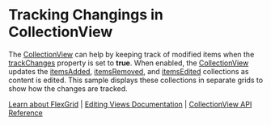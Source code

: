 Tracking Changings in CollectionView
==============================

The [CollectionView](https://www.grapecity.com/wijmo/api/classes/wijmo.collectionview.html) can help by keeping track of modified items when the [trackChanges](https://www.grapecity.com/wijmo/api/classes/wijmo.collectionview.html#trackchanges) property is set to __true__. When enabled, the [CollectionView](https://www.grapecity.com/wijmo/api/classes/wijmo.collectionview.html) updates the [itemsAdded](https://www.grapecity.com/wijmo/api/classes/wijmo.collectionview.html#itemsadded), [itemsRemoved](https://www.grapecity.com/wijmo/api/classes/wijmo.collectionview.html#itemsremoved), and [itemsEdited](https://www.grapecity.com/wijmo/api/classes/wijmo.collectionview.html#itemsedited) collections as content is edited. This sample displays these collections in separate grids to show how the changes are tracked.

[Learn about FlexGrid](https://www.grapecity.com/wijmo/flexgrid-javascript-data-grid) | [Editing Views Documentation](https://www.grapecity.com/wijmo/docs/Topics/Wijmo/Collections/Editing-Views) | [CollectionView API Reference](https://www.grapecity.com/wijmo/api/classes/wijmo.collectionview.html)